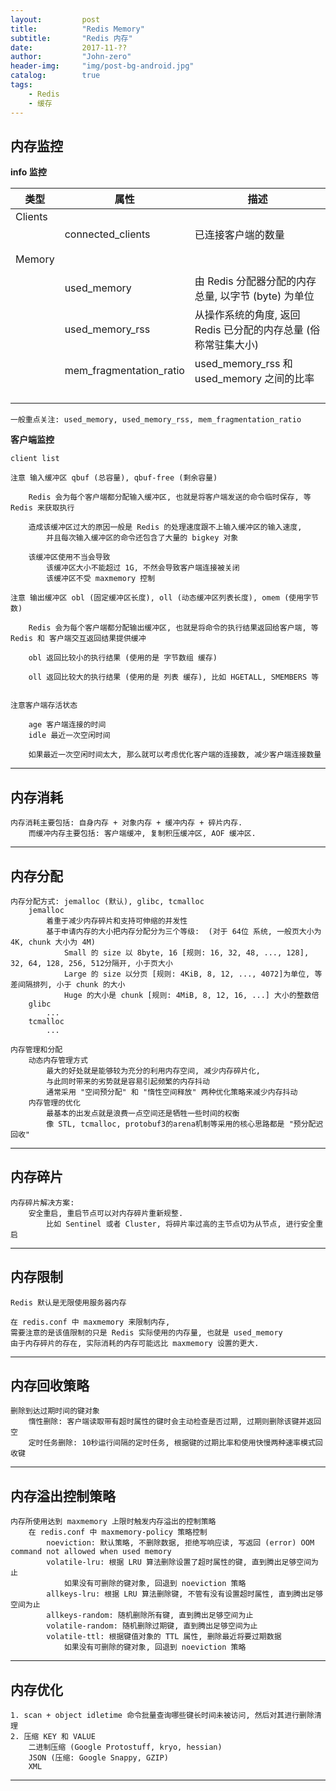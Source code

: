```yaml
---
layout:     	post
title:        	"Redis Memory"
subtitle:     	"Redis 内存"
date:         	2017-11-??
author:       	"John-zero"
header-img: 	"img/post-bg-android.jpg"
catalog:      	true
tags:
    - Redis
    - 缓存
---
```



## 内存监控

**info 监控**

 类型 		| 属性 | 描述
------------|-------------------------------|---------------------------------------------------------------------------
Clients 	| 								|
			| connected_clients 			| 已连接客户端的数量
			|								|
			|								|
Memory 		| 								|
			|								|
			| used_memory 					| 由 Redis 分配器分配的内存总量, 以字节 (byte) 为单位
			| used_memory_rss 				| 从操作系统的角度, 返回 Redis 已分配的内存总量 (俗称常驻集大小)
			| mem_fragmentation_ratio 		| used_memory_rss 和 used_memory 之间的比率
			|								|
			|								|
			|								|
			|								|
			
	一般重点关注: used_memory, used_memory_rss, mem_fragmentation_ratio
			
**客户端监控**	

	client list

	注意 输入缓冲区 qbuf (总容量), qbuf-free (剩余容量)

		Redis 会为每个客户端都分配输入缓冲区, 也就是将客户端发送的命令临时保存, 等 Redis 来获取执行 
		
		造成该缓冲区过大的原因一般是 Redis 的处理速度跟不上输入缓冲区的输入速度, 
			并且每次输入缓冲区的命令还包含了大量的 bigkey 对象

		该缓冲区使用不当会导致
			该缓冲区大小不能超过 1G, 不然会导致客户端连接被关闭
			该缓冲区不受 maxmemory 控制
	
	注意 输出缓冲区 obl (固定缓冲区长度), oll (动态缓冲区列表长度), omem (使用字节数)	

		Redis 会为每个客户端都分配输出缓冲区, 也就是将命令的执行结果返回给客户端, 等 Redis 和 客户端交互返回结果提供缓冲
		
		obl 返回比较小的执行结果 (使用的是 字节数组 缓存)
		
		oll 返回比较大的执行结果 (使用的是 列表 缓存), 比如 HGETALL, SMEMBERS 等
		
		
	注意客户端存活状态
		
		age 客户端连接的时间
		idle 最近一次空闲时间
		
		如果最近一次空闲时间太大, 那么就可以考虑优化客户端的连接数, 减少客户端连接数量

***

## 内存消耗

	内存消耗主要包括: 自身内存 + 对象内存 + 缓冲内存 + 碎片内存.
		而缓冲内存主要包括: 客户端缓冲, 复制积压缓冲区, AOF 缓冲区.


***

## 内存分配

	内存分配方式: jemalloc (默认), glibc, tcmalloc
		jemalloc 
			着重于减少内存碎片和支持可伸缩的并发性
			基于申请内存的大小把内存分配分为三个等级:  (对于 64位 系统, 一般页大小为 4K, chunk 大小为 4M)
				Small 的 size 以 8byte, 16 [规则: 16, 32, 48, ..., 128], 32, 64, 128, 256, 512分隔开, 小于页大小
				Large 的 size 以分页 [规则: 4KiB, 8, 12, ..., 4072]为单位, 等差间隔排列, 小于 chunk 的大小
				Huge 的大小是 chunk [规则: 4MiB, 8, 12, 16, ...] 大小的整数倍
		glibc
			...
		tcmalloc
			...
	
	内存管理和分配
		动态内存管理方式
			最大的好处就是能够较为充分的利用内存空间, 减少内存碎片化, 
			与此同时带来的劣势就是容易引起频繁的内存抖动
			通常采用 "空间预分配" 和 "惰性空间释放" 两种优化策略来减少内存抖动
		内存管理的优化
			最基本的出发点就是浪费一点空间还是牺牲一些时间的权衡
			像 STL, tcmalloc, protobuf3的arena机制等采用的核心思路都是 "预分配迟回收"

***
		
## 内存碎片		
		
	内存碎片解决方案:
		安全重启, 重启节点可以对内存碎片重新规整. 
			比如 Sentinel 或者 Cluster, 将碎片率过高的主节点切为从节点, 进行安全重启	

***

## 内存限制

	Redis 默认是无限使用服务器内存

	在 redis.conf 中 maxmemory 来限制内存, 
	需要注意的是该值限制的只是 Redis 实际使用的内存量, 也就是 used_memory
	由于内存碎片的存在, 实际消耗的内存可能远比 maxmemory 设置的更大.

***

## 内存回收策略
	
	删除到达过期时间的键对象
		惰性删除: 客户端读取带有超时属性的键时会主动检查是否过期, 过期则删除该键并返回空
		定时任务删除: 10秒运行间隔的定时任务, 根据键的过期比率和使用快慢两种速率模式回收键
	
***

## 内存溢出控制策略	
	内存所使用达到 maxmemory 上限时触发内存溢出的控制策略
		在 redis.conf 中 maxmemory-policy 策略控制
			noeviction: 默认策略, 不删除数据, 拒绝写响应读, 写返回 (error) OOM command not allowed when used memory
			volatile-lru: 根据 LRU 算法删除设置了超时属性的键, 直到腾出足够空间为止
				如果没有可删除的键对象, 回退到 noeviction 策略
			allkeys-lru: 根据 LRU 算法删除键, 不管有没有设置超时属性, 直到腾出足够空间为止
			allkeys-random: 随机删除所有键, 直到腾出足够空间为止			
			volatile-random: 随机删除过期键, 直到腾出足够空间为止
			volatile-ttl: 根据键值对象的 TTL 属性, 删除最近将要过期数据
				如果没有可删除的键对象, 回退到 noeviction 策略
			
***

## 内存优化
	1. scan + object idletime 命令批量查询哪些键长时间未被访问, 然后对其进行删除清理
	2. 压缩 KEY 和 VALUE
		二进制压缩 (Google Protostuff, kryo, hessian)
		JSON (压缩: Google Snappy, GZIP)
		XML


***


		